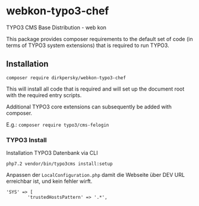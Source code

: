 # webkon-typo3-chef
TYPO3 CMS Base Distribution - web kon

This package provides composer requirements to the default set of code
(in terms of TYPO3 system extensions) that is required to run TYPO3.

## Installation

`composer require dirkpersky/webkon-typo3-chef`

This will install all code that is required and will set up the document root
with the required entry scripts.

Additional TYPO3 core extensions can subsequently be added with composer.

E.g.: `composer require typo3/cms-felogin` 

### TYPO3 Install
Installation TYPO3 Datenbank via CLI
```
php7.2 vendor/bin/typo3cms install:setup
```

Anpassen der `LocalConfiguration.php` damit die Webseite über DEV URL erreichbar ist, und kein fehler wirft.
```
'SYS' => [
        'trustedHostsPattern' => '.*',

```
